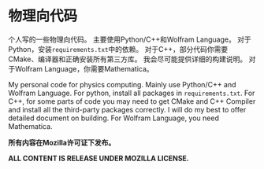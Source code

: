 # 物理向代码

个人写的一些物理向代码。
主要使用Python/C++和Wolfram Language。
对于Python，安装`requirements.txt`中的依赖。
对于C++，部分代码你需要CMake、编译器和正确安装所有第三方库。
我会尽可能提供详细的构建说明。
对于Wolfram Language，你需要Mathematica。

My personal code for physics computing.
Mainly use Python/C++ and Wolfram Language.
For python, install all packages in `requirements.txt`.
For C++, for some parts of code you may need to get CMake and
C++ Compiler and install all the third-party packages correctly.
I will do my best to offer detailed document on building.
For Wolfram Language, you need Mathematica.

**所有内容在Mozilla许可证下发布。**

**ALL CONTENT IS RELEASE UNDER MOZILLA LICENSE.**